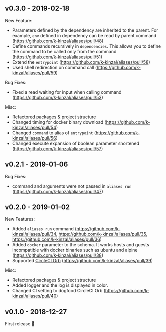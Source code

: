 ## v0.3.0 - 2019-02-18

New Feature:
* Parameters defined by the dependency are inherited to the parent. For example, `env` defined in dependency can be read by parent command (https://github.com/k-kinzal/aliases/pull/48)
* Define commands recursively in `dependencies`. This allows you to define the command to be called only from the command (https://github.com/k-kinzal/aliases/pull/51)
* Extend the `entrypoint` (https://github.com/k-kinzal/aliases/pull/58)
* Used shell redirection on command call (https://github.com/k-kinzal/aliases/pull/59)

Bug Fixes:
* Fixed a read waiting for input when calling command (https://github.com/k-kinzal/aliases/pull/53)

Misc:
* Refactored packages & project structure
* Changed timing for docker binary download (https://github.com/k-kinzal/aliases/pull/54)
* Changed `command` to alias of `entrypoint` (https://github.com/k-kinzal/aliases/pull/56)
* Changed execute expansion of boolean parameter shortened (https://github.com/k-kinzal/aliases/pull/57)

## v0.2.1 - 2019-01-06

Bug Fixes:
* command and arguments were not passed in `aliases run` (https://github.com/k-kinzal/aliases/pull/47)

## v0.2.0 - 2019-01-02

New Features:
* Added `aliases run` command (https://github.com/k-kinzal/aliases/pull/34, https://github.com/k-kinzal/aliases/pull/35, https://github.com/k-kinzal/aliases/pull/36)
* Added `docker` parameter to the schema. It works hosts and guests incompatible with docker binaries such as ubuntu and alpine (https://github.com/k-kinzal/aliases/pull/38)
* Supported [CircleCI Orb](https://circleci.com/orbs/registry/orb/k-kinzal/aliases) (https://github.com/k-kinzal/aliases/pull/39)

Misc:
* Refactored packages & project structure
* Added logger and the log is displayed in color.
* Changed CI setting to dogfood CircleCI Orb (https://github.com/k-kinzal/aliases/pull/40)

## v0.1.0 - 2018-12-27

First release 🎉